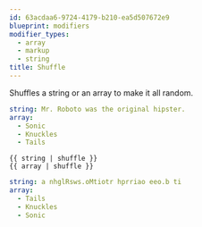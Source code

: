 ```yaml
---
id: 63acdaa6-9724-4179-b210-ea5d507672e9
blueprint: modifiers
modifier_types:
  - array
  - markup
  - string
title: Shuffle
---
```

Shuffles a string or an array to make it all random.

```yaml
string: Mr. Roboto was the original hipster.
array:
  - Sonic
  - Knuckles
  - Tails
```

```
{{ string | shuffle }}
{{ array | shuffle }}
```

```yaml
string: a nhglRsws.oMtiotr hprriao eeo.b ti
array:
  - Tails
  - Knuckles
  - Sonic
```
